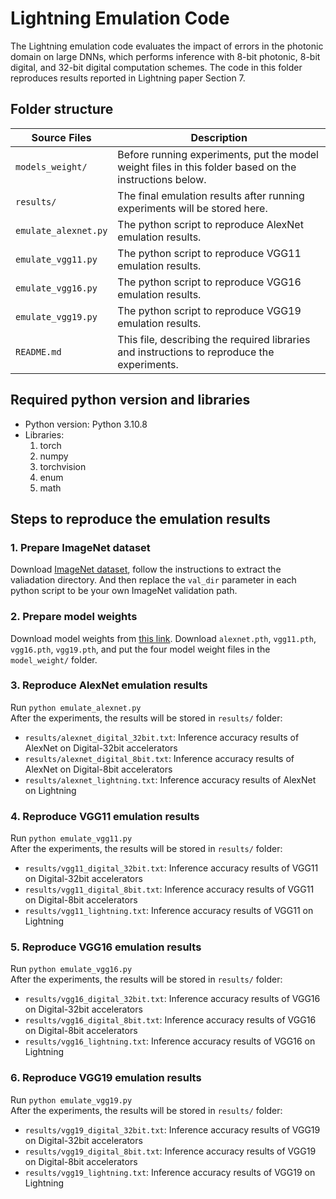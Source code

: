 # Lightning Emulation Code
The Lightning emulation code evaluates the impact of errors in the photonic domain on large DNNs, which performs inference with 8-bit photonic, 8-bit digital, and 32-bit digital computation schemes. The code in this folder reproduces results reported in Lightning paper Section 7.

## Folder structure
|  Source Files               |Description                                                                                                                    |
|  -----                      |  -----                                                                                                                          |
|  `models_weight/` |  Before running experiments, put the model weight files in this folder based on the instructions below.|
|  `results/` |  The final emulation results after running experiments will be stored here.                         |
|  `emulate_alexnet.py` |  The python script to reproduce AlexNet emulation results.                         |
|  `emulate_vgg11.py` |  The python script to reproduce VGG11 emulation results.                         |
|  `emulate_vgg16.py` |  The python script to reproduce VGG16 emulation results.                         |
|  `emulate_vgg19.py` |  The python script to reproduce VGG19 emulation results.                         |
|  `README.md` |  This file, describing the required libraries and instructions to reproduce the experiments.                |

## Required python version and libraries
- Python version: Python 3.10.8
- Libraries:
    1. torch
    2. numpy
    3. torchvision
    4. enum
    5. math

## Steps to reproduce the emulation results

### 1. Prepare ImageNet dataset
Download [ImageNet dataset](https://www.image-net.org/download.php), follow the instructions to extract the valiadation directory. And then replace the ```val_dir``` parameter in each python script to be your own ImageNet validation path.

### 2. Prepare model weights
Download model weights from [this link](https://drive.google.com/drive/folders/1tmVsB3pa4_GFe2ezk7MxVSjKP74jKNxH?usp=drive_link). Download ```alexnet.pth```, ```vgg11.pth```, ```vgg16.pth```,  ```vgg19.pth```, and put the four model weight files in the ```model_weight/``` folder.

### 3. Reproduce AlexNet emulation results
Run ```python emulate_alexnet.py``` <br>
After the experiments, the results will be stored in ```results/``` folder:
- ```results/alexnet_digital_32bit.txt```: Inference accuracy results of AlexNet on Digital-32bit accelerators
- ```results/alexnet_digital_8bit.txt```: Inference accuracy results of AlexNet on Digital-8bit accelerators
- ```results/alexnet_lightning.txt```: Inference accuracy results of AlexNet on Lightning

### 4. Reproduce VGG11 emulation results
Run ```python emulate_vgg11.py``` <br>
After the experiments, the results will be stored in ```results/``` folder:
- ```results/vgg11_digital_32bit.txt```: Inference accuracy results of VGG11 on Digital-32bit accelerators
- ```results/vgg11_digital_8bit.txt```: Inference accuracy results of VGG11 on Digital-8bit accelerators
- ```results/vgg11_lightning.txt```: Inference accuracy results of VGG11 on Lightning

### 5. Reproduce VGG16 emulation results
Run ```python emulate_vgg16.py``` <br>
After the experiments, the results will be stored in ```results/``` folder:
- ```results/vgg16_digital_32bit.txt```: Inference accuracy results of VGG16 on Digital-32bit accelerators
- ```results/vgg16_digital_8bit.txt```: Inference accuracy results of VGG16 on Digital-8bit accelerators
- ```results/vgg16_lightning.txt```: Inference accuracy results of VGG16 on Lightning

### 6. Reproduce VGG19 emulation results
Run ```python emulate_vgg19.py``` <br>
After the experiments, the results will be stored in ```results/``` folder:
- ```results/vgg19_digital_32bit.txt```: Inference accuracy results of VGG19 on Digital-32bit accelerators
- ```results/vgg19_digital_8bit.txt```: Inference accuracy results of VGG19 on Digital-8bit accelerators
- ```results/vgg19_lightning.txt```: Inference accuracy results of VGG19 on Lightning